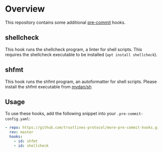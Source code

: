 # Overview

This repository contains some additional
[pre-commit](https://pre-commit.com/) hooks.

## shellcheck

This hook runs the shellcheck program, a linter for shell
scripts. This requires the shellcheck executable to be installed (`apt install
shellcheck`).

## shfmt

This hook runs the shfmt program, an autoformatter for shell scripts. Please
install the shfmt executable from [mvdan/sh](https://github.com/mvdan/sh/releases)

## Usage

To use these hooks, add the following snippet into your
`.pre-commit-config.yaml`:

```yaml
- repo: https://github.com/trustlines-protocol/more-pre-commit-hooks.git
  rev: master
  hooks:
    - id: shfmt
    - id: shellcheck
```
